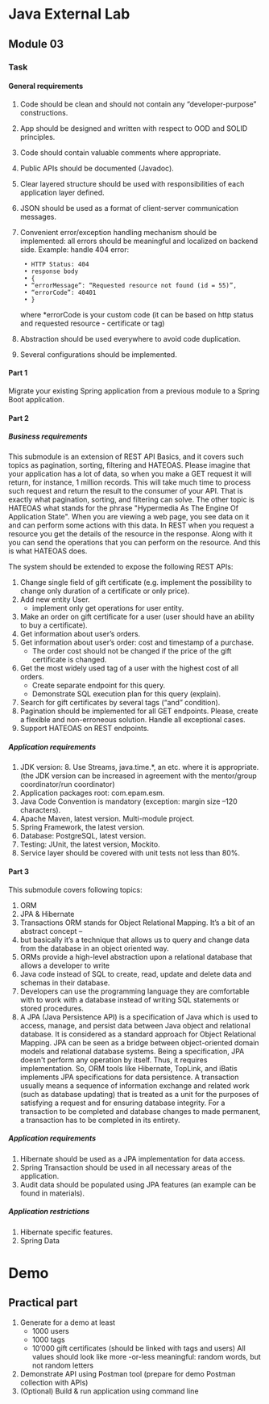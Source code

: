 # Java External Lab
## Module 03
### Task
#### General requirements

1. Code should be clean and should not contain any “developer-purpose” constructions.
2. App should be designed and written with respect to OOD and SOLID principles.
3. Code should contain valuable comments where appropriate.
4. Public APIs should be documented (Javadoc).
5. Clear layered structure should be used with responsibilities of each application layer defined.
6. JSON should be used as a format of client-server communication messages.
7. Convenient error/exception handling mechanism should be implemented: all errors should be meaningful and localized on backend side. Example: handle 404 error:

        • HTTP Status: 404
        • response body    
        • {
        • “errorMessage”: “Requested resource not found (id = 55)”,
        • “errorCode”: 40401
        • }

   where *errorCode is your custom code (it can be based on http status and requested resource - certificate or tag)
8. Abstraction should be used everywhere to avoid code duplication.
9. Several configurations should be implemented.

#### Part 1

Migrate your existing Spring application from a previous module to a Spring Boot application.

#### Part 2

##### Business requirements

This submodule is an extension of REST API Basics, and it covers such topics as pagination, sorting, filtering and HATEOAS. 
Please imagine that your application has a lot of data, so when you make a GET request it will return, for instance, 1 million records. 
This will take much time to process such request and return the result to the consumer of your API. 
That is exactly what pagination, sorting, and filtering can solve. The other topic is HATEOAS what stands for the phrase 
"Hypermedia As The Engine Of Application State". When you are viewing a web page, you see data on it and can perform some actions with this data. 
In REST when you request a resource you get the details of the resource in the response. 
Along with it you can send the operations that you can perform on the resource. And this is what HATEOAS does.

The system should be extended to expose the following REST APIs:
1. Change single field of gift certificate (e.g. implement the possibility to change only duration of a certificate or only price).
2. Add new entity User.
    * implement only get operations for user entity.
3. Make an order on gift certificate for a user (user should have an ability to buy a certificate).
4. Get information about user’s orders.
5. Get information about user’s order: cost and timestamp of a purchase.
    * The order cost should not be changed if the price of the gift certificate is changed.
6. Get the most widely used tag of a user with the highest cost of all orders.
    * Create separate endpoint for this query.
    * Demonstrate SQL execution plan for this query (explain).
7. Search for gift certificates by several tags (“and” condition).
8. Pagination should be implemented for all GET endpoints. Please, create a flexible and non-erroneous solution. Handle all exceptional cases.
9. Support HATEOAS on REST endpoints.

##### Application requirements

1. JDK version: 8. Use Streams, java.time.*, an etc. where it is appropriate. 
    (the JDK version can be increased in agreement with the mentor/group coordinator/run coordinator)
2. Application packages root: com.epam.esm.
3. Java Code Convention is mandatory (exception: margin size –120 characters).
4. Apache Maven, latest version. Multi-module project.
5. Spring Framework, the latest version.
6. Database: PostgreSQL, latest version.
7. Testing: JUnit, the latest version, Mockito.
8. Service layer should be covered with unit tests not less than 80%.

#### Part 3

This submodule covers following topics:
1. ORM
2. JPA & Hibernate
3. Transactions
   ORM stands for Object Relational Mapping. It’s a bit of an abstract concept – 
4. but basically it’s a technique that allows us to query and change data from the database in an object oriented way.
5. ORMs provide a high-level abstraction upon a relational database that allows a developer to write 
6. Java code instead of SQL to create, read, update and delete data and schemas in their database. 
7. Developers can use the programming language they are comfortable with to work with a database instead of writing SQL statements or stored procedures. 
8. A JPA (Java Persistence API) is a specification of Java which is used to access, manage, and persist data between Java object and relational database. 
   It is considered as a standard approach for Object Relational Mapping. JPA can be seen as a bridge between object-oriented domain models 
   and relational database systems. Being a specification, JPA doesn't perform any operation by itself. Thus, it requires implementation. 
   So, ORM tools like Hibernate, TopLink, and iBatis implements JPA specifications for data persistence. 
   A transaction usually means a sequence of information exchange and related work (such as database updating)
   that is treated as a unit for the purposes of satisfying a request and for ensuring database integrity. 
   For a transaction to be completed and database changes to made permanent, a transaction has to be completed in its entirety.

##### Application requirements

1. Hibernate should be used as a JPA implementation for data access.
2. Spring Transaction should be used in all necessary areas of the application.
3. Audit data should be populated using JPA features (an example can be found in materials).

##### Application restrictions

1. Hibernate specific features.
2. Spring Data

# Demo
## Practical part

1. Generate for a demo at least
    - 1000 users
    - 1000 tags
    - 10’000 gift certificates (should be linked with tags and users)
      All values should look like more -or-less meaningful: random words, but not random letters
2. Demonstrate API using Postman tool (prepare for demo Postman collection with APIs)
3. (Optional) Build & run application using command line